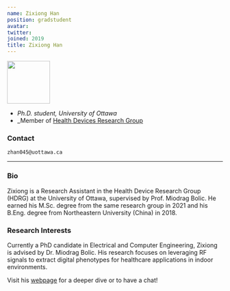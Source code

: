 ```yaml
---
name: Zixiong Han
position: gradstudent
avatar:
twitter:
joined: 2019
title: Zixiong Han
---
```


<img width="100" src="{{site.baseurl}}/images/people/{{page.avatar}}" data-action="zoom">

- _Ph.D. student, University of Ottawa_<br>
- _Member of [Health Devices Research Group](https://carg-uottawa.github.io/health-devices/)


### Contact

<i class="fa fa-envelope-o"></i>  `zhan045@uottawa.ca`<br>

<hr>

### Bio

Zixiong is a Research Assistant in the Health Device Research Group (HDRG) at the University of Ottawa, supervised by Prof. Miodrag Bolic. He earned his M.Sc. degree from the same research group in 2021 and his B.Eng. degree from Northeastern University (China) in 2018.

### Research Interests

Currently a PhD candidate in Electrical and Computer Engineering, Zixiong is advised by Dr. Miodrag Bolic. His research focuses on leveraging RF signals to extract digital phenotypes for healthcare applications in indoor environments. 

Visit his [webpage](https://owenhan10.github.io/) for a deeper dive or to have a chat!
